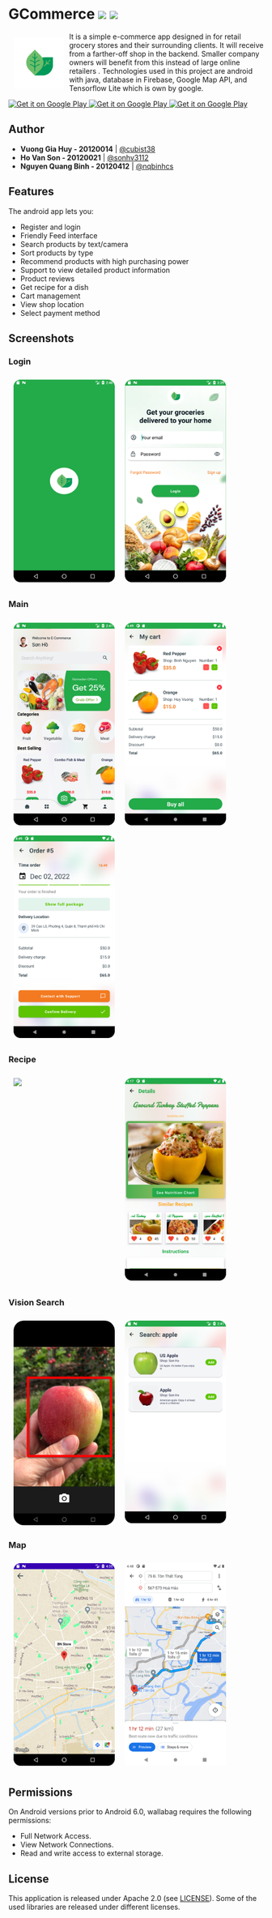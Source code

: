 # GCommerce [![](https://jitpack.io/v/com.sunzn/banner.svg)](https://jitpack.io/#com.sunzn/banner) [![](https://img.shields.io/badge/License-Apache%202.0-orange.svg)](http://www.apache.org/licenses/LICENSE-2.0.html)

<img src="images/logo.png" align="left"
width="100" hspace="10" vspace="10">

It is a simple e-commerce app designed in for retail grocery stores and their surrounding clients.  It will receive from a farther-off shop in the backend. Smaller company owners will benefit from this instead of large online retailers . Technologies used in this project are android with java, database in Firebase, Google Map API, and Tensorflow Lite which is own by google.

<p align="left">
<a href="https://play.google.com/store/apps/details?id=fr.gaulupeau.apps.InThePoche">
    <img alt="Get it on Google Play"
        height=""
        src="https://img.shields.io/badge/java-%23ED8B00.svg?style=for-the-badge&logo=java&logoColor=white" />
    <img alt="Get it on Google Play"
        height=""
        src="https://img.shields.io/badge/Firebase-039BE5?style=for-the-badge&logo=Firebase&logoColor=white" />        
    <img alt="Get it on Google Play"
        height=""
        src="https://img.shields.io/badge/TensorFlow-%23FF6F00.svg?style=for-the-badge&logo=TensorFlow&logoColor=white" />        
</a>  



## Author
- **Vuong Gia Huy - 20120014** | [@cubist38](https://github.com/cubist38)
- **Ho Van Son - 20120021** | [@sonhv3112](https://github.com/sonhv3112)
- **Nguyen Quang Binh - 20120412** | [@nqbinhcs](https://github.com/nqbinhcs)

## Features

The android app lets you:
- Register and login
- Friendly Feed interface
- Search products by text/camera
- Sort products by type
- Recommend products with high purchasing power
- Support to view detailed product information
- Product reviews
- Get recipe for a dish
- Cart management
- View shop location
- Select payment method


## Screenshots

### Login
[<img src="images/Splash.png" align="left"
width="200"
    hspace="10" vspace="10">](/readme/Wallabag%20Reading%20List.png)
[<img src="images/Login.png" align="center"
width="200"
    hspace="10" vspace="10">](/readme/Wallabag%20Article%20View.png)

### Main
[<img src="images/Home.png" align="left"
width="200"
    hspace="10" vspace="10">](/readme/Wallabag%20Reading%20List.png)
[<img src="images/Cart-in.png" align="center"
width="200"
    hspace="10" vspace="10">](/readme/Wallabag%20Article%20View.png)
[<img src="images/Cart-confirm.png" align="center"
width="200"
    hspace="10" vspace="10">](/readme/Wallabag%20Article%20View.png)

### Recipe
[<img src="images/Random-Recipe.png" align="left"
width="200"
    hspace="10" vspace="10">](/readme/Wallabag%20Reading%20List.png)
[<img src="images/Detail-Recipe.png" align="center"
width="200"
    hspace="10" vspace="10">](/readme/Wallabag%20Article%20View.png)



### Vision Search
[<img src="images/Camera-Search.png" align="left"
width="200"
    hspace="10" vspace="10" bg="black" >](/readme/Wallabag%20Reading%20List.png)
[<img src="images/Search-2.png" align="center"
width="200"
    hspace="10" vspace="10">](/readme/Wallabag%20Article%20View.png)


### Map
[<img src="images/Detail-shoplocation.png" align="left"
width="200"
    hspace="10" vspace="10">](/readme/Wallabag%20Reading%20List.png)
[<img src="images/Detail-direction.png" align="center"
width="200"
    hspace="10" vspace="10">](/readme/Wallabag%20Article%20View.png)



## Permissions

On Android versions prior to Android 6.0, wallabag requires the following permissions:
- Full Network Access.
- View Network Connections.
- Read and write access to external storage.


## License

This application is released under Apache 2.0 (see [LICENSE](LICENSE)).
Some of the used libraries are released under different licenses.
